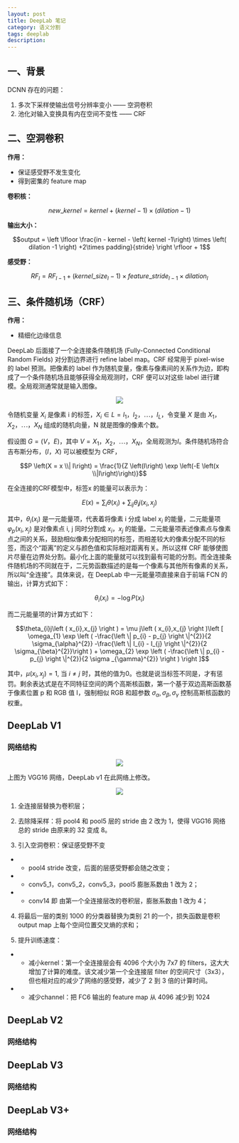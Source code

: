 ```yaml
---
layout: post
title: DeepLab 笔记
category: 语义分割
tags: deeplab
description:
---
```


## 一、背景

DCNN 存在的问题：

1. 多次下采样使输出信号分辨率变小 —— 空洞卷积
2. 池化对输入变换具有内在空间不变性 —— CRF

## 二、空洞卷积

**作用：**

- 保证感受野不发生变化
- 得到密集的 feature map

**卷积核：**

$$new\_kernel = kernel + \left(kernel - 1 \right) \times \left( dilation - 1\right)$$

**输出大小：**

$$output = \left \lfloor \frac{in - kernel - \left( kernel -1\right) \times \left( dilation -1 \right) +2\times padding}{stride} \right \rfloor + 1$$

**感受野：**

$$RF_{l} = RF_{l-1} + \left( kernel\_size_{l} - 1\right) \times feature\_stride_{l-1} \times dilation_{l}$$

## 三、条件随机场（CRF）

**作用：**

- 精细化边缘信息

DeepLab 后面接了一个全连接条件随机场 (Fully-Connected Conditional Random Fields) 对分割边界进行 refine label map。CRF 经常用于 pixel-wise 的 label 预测。把像素的 label 作为随机变量，像素与像素间的关系作为边，即构成了一个条件随机场且能够获得全局观测时，CRF 便可以对这些 label 进行建模。全局观测通常就是输入图像。

<center>

<img src="https://raw.githubusercontent.com/chiemon/chiemon.github.io/master/img/DeepLab/v1-1.png">

</center>

令随机变量 $X_{i}$ 是像素 i 的标签，$X_{i} \in L = l_{1}，l_{2}，\cdots，l_{L}$，令变量 $X$ 是由 $X_{1}，X_{2}，\cdots，X_{N}$ 组成的随机向量，N 就是图像的像素个数。

假设图 $G = \left(V，E\right)$，其中 $V = X_{1}，X_{2}，\cdots，X_{N}$，全局观测为$I$。条件随机场符合吉布斯分布，$\left(I，X\right)$ 可以被模型为 CRF，

$$P \left(X = x \\| I\right) = \frac{1}{Z \left(I\right) \exp \left(-E \left(x \\|I\right)\right)}$$

在全连接的CRF模型中，标签x 的能量可以表示为：

$$E\left(x\right)=\sum_{i} \theta \left(x_{i}\right) + \sum_{ij} \theta_{i} j\left(x_{i},x_{j}\right)$$

其中，$\theta_{i}\left(x_{i}\right)$ 是一元能量项，代表着将像素 i 分成 label $x_{i}$ 的能量，二元能量项 $\varphi_{p} \left(x_{i},x_{j}\right)$ 是对像素点 i, j 同时分割成 $x_{i}，x_{j}$ 的能量。二元能量项表述像素点与像素点之间的关系，鼓励相似像素分配相同的标签，而相差较大的像素分配不同的标签，而这个“距离”的定义与颜色值和实际相对距离有关。所以这样 CRF 能够使图片尽量在边界处分割。最小化上面的能量就可以找到最有可能的分割。而全连接条件随机场的不同就在于，二元势函数描述的是每一个像素与其他所有像素的关系，所以叫“全连接”。具体来说，在 DeepLab 中一元能量项直接来自于前端 FCN 的输出，计算方式如下：

$$\theta_{i} \left(x_{i}\right) = -\log P\left(x_{i}\right)$$

而二元能量项的计算方式如下：

$$\theta_{i}j\left ( x_{i},x_{j} \right ) = \mu j\left ( x_{i},x_{j} \right )\left [ \omega_{1} \exp \left ( -\frac{\left \| p_{i} - p_{j} \right \|^{2}}{2 \sigma_{\alpha}^{2}} -\frac{\left \| I_{i} - I_{j} \right \|^{2}}{2 \sigma_{\beta}^{2}}\right ) + \omega_{2} \exp \left ( -\frac{\left \| p_{i} - p_{j} \right \|^{2}}{2 \sigma _{\gamma}^{2}} \right ) \right ]$$

其中，$\mu \left ( x_{i},x_{j} \right ) = 1$, 当 $i \neq j$ 时，其他的值为0。也就是说当标签不同是，才有惩罚。剩余表达式是在不同特征空间的两个高斯核函数，第一个基于双边高斯函数基于像素位置 p 和 RGB 值 I，强制相似 RGB 和超参数 $\sigma_{\alpha},\sigma_{\beta},\sigma _{\gamma}$ 控制高斯核函数的权重。

## DeepLab V1

### 网络结构

<center>

<img src="https://raw.githubusercontent.com/chiemon/chiemon.github.io/master/img/DeepLab/v1-10.png">

</center>

上图为 VGG16 网络，DeepLab v1 在此网络上修改。

<center>

<img src="https://raw.githubusercontent.com/chiemon/chiemon.github.io/master/img/DeepLab/v1-11.png">

</center>

1. 全连接层替换为卷积层；

2. 去除降采样：将 pool4 和 pool5 层的 stride 由 2 改为 1，使得 VGG16 网络总的 stride 由原来的 32 变成 8。

3. 引入空洞卷积：保证感受野不变
- - pool4 stride 改变，后面的层感受野都会随之改变；
- - conv5_1，conv5_2，conv5_3，pool5 膨胀系数由 1 改为 2；
- - conv14 即 由第一个全连接层改的卷积层，膨胀系数由 1 改为 4；

4. 将最后一层的类别 1000 的分类器替换为类别 21 的一个，损失函数是卷积 output map 上每个空间位置交叉熵的求和；

5. 提升训练速度：

- - 减小kernel：第一个全连接层会有 4096 个大小为 7x7 的 filters，这大大增加了计算的难度。该文减少第一个全连接层 filter 的空间尺寸（3x3），但也相对应的减少了网络的感受野，减少了 2 到 3 倍的计算时间。

- - 减少channel：把 FC6 输出的 feature map 从 4096 减少到 1024




## DeepLab V2

### 网络结构

## DeepLab V3

### 网络结构

## DeepLab V3+

### 网络结构
